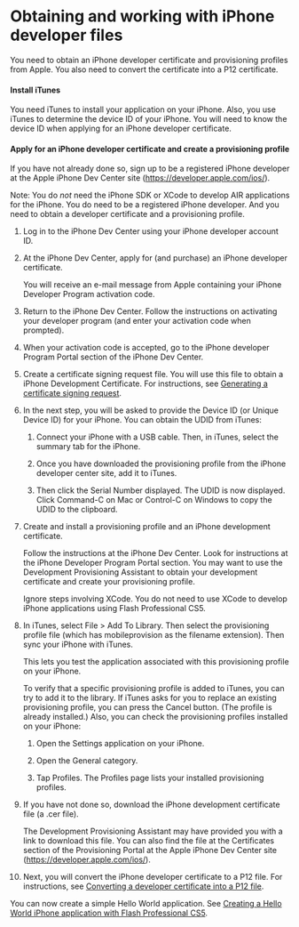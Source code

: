 # Obtaining and working with iPhone developer files

You need to obtain an iPhone developer certificate and provisioning profiles
from Apple. You also need to convert the certificate into a P12 certificate.

#### Install iTunes

You need iTunes to install your application on your iPhone. Also, you use iTunes
to determine the device ID of your iPhone. You will need to know the device ID
when applying for an iPhone developer certificate.

#### Apply for an iPhone developer certificate and create a provisioning profile

If you have not already done so, sign up to be a registered iPhone developer at
the Apple iPhone Dev Center site (<https://developer.apple.com/ios/>).

Note: You do _not_ need the iPhone SDK or XCode to develop AIR applications for
the iPhone. You do need to be a registered iPhone developer. And you need to
obtain a developer certificate and a provisioning profile.

1.  Log in to the iPhone Dev Center using your iPhone developer account ID.

2.  At the iPhone Dev Center, apply for (and purchase) an iPhone developer
    certificate.

    You will receive an e-mail message from Apple containing your iPhone
    Developer Program activation code.

3.  Return to the iPhone Dev Center. Follow the instructions on activating your
    developer program (and enter your activation code when prompted).

4.  When your activation code is accepted, go to the iPhone developer Program
    Portal section of the iPhone Dev Center.

5.  Create a certificate signing request file. You will use this file to obtain
    a iPhone Development Certificate. For instructions, see
    [Generating a certificate signing request](./generating-a-certificate-signing-request.md).

6.  In the next step, you will be asked to provide the Device ID (or Unique
    Device ID) for your iPhone. You can obtain the UDID from iTunes:

    1.  Connect your iPhone with a USB cable. Then, in iTunes, select the
        summary tab for the iPhone.

    2.  Once you have downloaded the provisioning profile from the iPhone
        developer center site, add it to iTunes.

    3.  Then click the Serial Number displayed. The UDID is now displayed. Click
        Command-C on Mac or Control-C on Windows to copy the UDID to the
        clipboard.

7.  Create and install a provisioning profile and an iPhone development
    certificate.

    Follow the instructions at the iPhone Dev Center. Look for instructions at
    the iPhone Developer Program Portal section. You may want to use the
    Development Provisioning Assistant to obtain your development certificate
    and create your provisioning profile.

    Ignore steps involving XCode. You do not need to use XCode to develop iPhone
    applications using Flash Professional CS5.

8.  In iTunes, select File \> Add To Library. Then select the provisioning
    profile file (which has mobileprovision as the filename extension). Then
    sync your iPhone with iTunes.

    This lets you test the application associated with this provisioning profile
    on your iPhone.

    To verify that a specific provisioning profile is added to iTunes, you can
    try to add it to the library. If iTunes asks for you to replace an existing
    provisioning profile, you can press the Cancel button. (The profile is
    already installed.) Also, you can check the provisioning profiles installed
    on your iPhone:

    1.  Open the Settings application on your iPhone.

    2.  Open the General category.

    3.  Tap Profiles. The Profiles page lists your installed provisioning
        profiles.

9.  If you have not done so, download the iPhone development certificate file (a
    .cer file).

    The Development Provisioning Assistant may have provided you with a link to
    download this file. You can also find the file at the Certificates section
    of the Provisioning Portal at the Apple iPhone Dev Center site
    (<https://developer.apple.com/ios/>).

10. Next, you will convert the iPhone developer certificate to a P12 file. For
    instructions, see
    [Converting a developer certificate into a P12 file](./converting-a-developer-certificate-into-a-p12-file.md).

You can now create a simple Hello World application. See
[Creating a Hello World iPhone application with Flash Professional CS5](../creating-a-hello-world-iphone-application-with-flash-professional-cs5/index.md).
